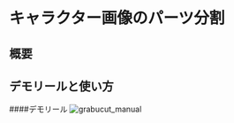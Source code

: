 # キャラクター画像のパーツ分割

## 概要

## デモリールと使い方
####デモリール
![grabucut_manual](https://user-images.githubusercontent.com/61644695/75776911-460eab00-5d98-11ea-8d33-e33a562f8382.gif)
